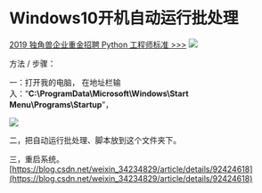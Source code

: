 # Windows10开机自动运行批处理
[2019 独角兽企业重金招聘 Python 工程师标准 >>>](https://my.oschina.net/u/2663968/blog/3061697) ![](https://www.oschina.net/img/hot3.png)

方法 / 步骤：  

一：打开我的电脑， 在地址栏输入：“**C:\\ProgramData\\Microsoft\\Windows\\Start Menu\\Programs\\Startup**”，

![](https://images2017.cnblogs.com/blog/659844/201711/659844-20171115113255531-604300841.png)

二，把自动运行批处理、脚本放到这个文件夹下。

三，重启系统。 
 [https://blog.csdn.net/weixin_34234829/article/details/92424618](https://blog.csdn.net/weixin_34234829/article/details/92424618)
